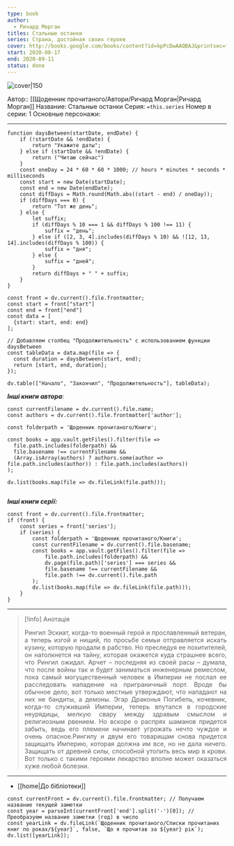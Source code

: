 ```yaml
---
type: book
author:
  - Ричард Морган
titles: Стальные останки
series: Страна, достойная своих героев
cover: http://books.google.com/books/content?id=kpPcDwAAQBAJ&printsec=frontcover&img=1&zoom=1&edge=curl&source=gbs_api
start: 2020-08-17
end: 2020-09-11
status: done
---
```

![cover|150](Ричард%20Морган%20-%20Стальные%20останки.jpg)

Автор:: [[Щоденник прочитаного/Автори/Ричард Морган|Ричард Морган]]
Название: Стальные останки
Серия:  `=this.series`
Номер в серии:  1
Основные персонажи:

---
```dataviewjs
function daysBetween(startDate, endDate) {
	if (!startDate && !endDate) { 
		return "Укажите даты"; 
	} else if (startDate && !endDate) {
		return ("Читаю сейчас")
	}
	const oneDay = 24 * 60 * 60 * 1000; // hours * minutes * seconds * milliseconds
	const start = new Date(startDate);
	const end = new Date(endDate);
	const diffDays = Math.round(Math.abs((start - end) / oneDay));
	if (diffDays === 0) {
		return "Тот же день";   
	} else {
		let suffix;     
	    if (diffDays % 10 === 1 && diffDays % 100 !== 11) {
		    suffix = "день";     
	    } else if ([2, 3, 4].includes(diffDays % 10) && ![12, 13, 14].includes(diffDays % 100)) {
			suffix = "дня";     
		} else {       
			suffix = "дней";     
		}          
		return diffDays + " " + suffix;   
	} 
}  

const front = dv.current().file.frontmatter;
const start = front["start"]
const end = front["end"]
const data = [
  {start: start, end: end}
];

// Добавляем столбец "Продолжительность" с использованием функции daysBetween
const tableData = data.map(file => {
  const duration = daysBetween(start, end);
  return [start, end, duration];
});

dv.table(["Начало", "Закончил", "Продолжительность"], tableData);
```
***Інші книги автора***:
```dataviewjs
const currentFilename = dv.current().file.name;
const authors = dv.current().file.frontmatter['author'];

const folderpath = 'Щоденник прочитаного/Книги';

const books = app.vault.getFiles().filter(file =>
  file.path.includes(folderpath) &&
  file.basename !== currentFilename &&
  (Array.isArray(authors) ? authors.some(author => file.path.includes(author)) : file.path.includes(authors))
);

dv.list(books.map(file => dv.fileLink(file.path)));


```
***Інші книги серії:***
```dataviewjs
const front = dv.current().file.frontmatter;
if (front) {
	const series = front['series'];
	if (series) {
		const folderpath = 'Щоденник прочитаного/Книги';
		const currentFilename = dv.current().file.basename;
		const books = app.vault.getFiles().filter(file =>  
			file.path.includes(folderpath) && 
			dv.page(file.path)['series'] === series && 
			file.basename !== currentFilename &&
			file.path !== dv.current().file.path 
		);
		dv.list(books.map(file => dv.fileLink(file.path)));
	}
}

```

---
>[!info] Анотація
><p align="justify">Рингил Эскиат, когда-то военный герой и прославленный ветеран, а теперь изгой и нищий, по просьбе семьи отправляется искать кузину, которую продали в рабство. Но преследуя ее похитителей, он натолкнется на тайну, которая окажется куда страшнее всего, что Рингил ожидал. Арчет – последняя из своей расы – думала, что после войны так и будет заниматься инженерным ремеслом, пока самый могущественный человек в Империи не послал ее расследовать нападение на приграничный порт. Вроде бы обычное дело, вот только местные утверждают, что нападают на них не бандиты, а демоны. Эгар Драконья Погибель, кочевник, когда-то служивший Империи, теперь впутался в городские неурядицы, мелкую свару между здравым смыслом и религиозным рвением. Но вскоре о распрях шаманов придется забыть, ведь его племени начинает угрожать нечто чуждое и очень опасное.Рингилу и двум его товарищам снова придется защищать Империю, которая должна им все, но не дала ничего. Защищать от древней силы, способной утопить весь мир в крови. Вот только с такими героями лекарство вполне может оказаться хуже любой болезни.</p>

___
- [[home|До бібліотеки]]
```dataviewjs
const currentFront = dv.current().file.frontmatter; // Получаем название текущей заметки
const year = parseInt(currentFront['end'].split('-')[0]); // Преобразуем название заметки (год) в число
const yearLink = dv.fileLink(`Щоденник прочитаного/Списки прочитаних книг по роках/${year}`, false, `Що я прочитав за ${year} рік`);
dv.list([yearLink]);
```